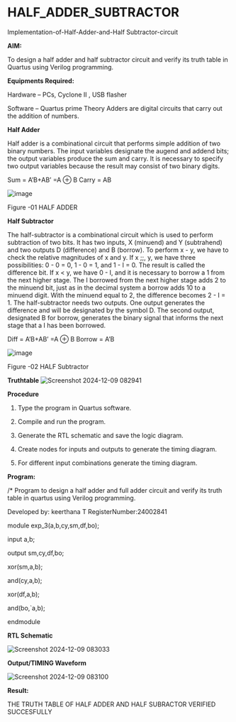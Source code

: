 # HALF_ADDER_SUBTRACTOR

Implementation-of-Half-Adder-and-Half Subtractor-circuit

**AIM:**

To design a half adder and half subtractor circuit and verify its truth table in Quartus using Verilog programming.

**Equipments Required:**

Hardware – PCs, Cyclone II , USB flasher 

Software – Quartus prime Theory Adders are digital circuits that carry out the addition of numbers.

**Half Adder**

Half adder is a combinational circuit that performs simple addition of two binary numbers. The input variables designate the augend and addend bits; the output variables produce the sum and carry. It is necessary to specify two output variables because the result may consist of two binary digits.

Sum = A’B+AB’ =A ⊕ B Carry = AB

![image](https://github.com/naavaneetha/HALF_ADDER_SUBTRACTOR/assets/154305477/bd4a0b2c-cdbc-4184-ab08-81578f121e1f)

Figure -01 HALF ADDER

**Half Subtractor**

The half-subtractor is a combinational circuit which is used to perform subtraction of two bits. It has two inputs, X (minuend) and Y (subtrahend) and two outputs D (difference) and B (borrow). To perform x - y, we have to check the relative magnitudes of x and y. If x ;;, y, we have three possibilities: 0 - 0 = 0, 1 - 0 = 1, and 1 - I = 0. The result is called the difference bit. If x < y, we have 0 - I, and it is necessary to borrow a 1 from the next higher stage. The I borrowed from the next higher stage adds 2 to the minuend bit, just as in the decimal system a borrow adds 10 to a minuend digit. With the minuend equal to 2, the difference becomes 2 - I = 1. The half-subtractor needs two outputs. One output generates the difference and will be designated by the symbol D. The second output, designated B for borrow, generates the binary signal that informs the next stage that a I has been borrowed. 

Diff = A’B+AB’ =A ⊕ B
Borrow = A’B

 ![image](https://github.com/naavaneetha/HALF_ADDER_SUBTRACTOR/assets/154305477/d76b099c-513f-4e7c-843a-e2fd028a531a)

Figure -02 HALF Subtractor

**Truthtable**
 ![Screenshot 2024-12-09 082941](https://github.com/user-attachments/assets/575d7b09-5da4-4ff2-bc14-69e489aa85f8)


**Procedure**

1.	Type the program in Quartus software.

2.	Compile and run the program.

3.	Generate the RTL schematic and save the logic diagram.

4.	Create nodes for inputs and outputs to generate the timing diagram.

5.	For different input combinations generate the timing diagram.


**Program:**


/* Program to design a half adder and full adder circuit and verify its truth table in quartus using Verilog programming.

Developed by: keerthana T RegisterNumber:24002841

module exp_3(a,b,cy,sm,df,bo);

input a,b;

output sm,cy,df,bo;

xor(sm,a,b);

and(cy,a,b);

xor(df,a,b);

and(bo,`a,b);

endmodule


**RTL Schematic**

![Screenshot 2024-12-09 083033](https://github.com/user-attachments/assets/fa8beaba-d66e-4f31-becb-8e3bbb7bdf08)


**Output/TIMING Waveform**

![Screenshot 2024-12-09 083100](https://github.com/user-attachments/assets/fb502369-2b77-4ae9-8310-a17c8420f02d)


**Result:**

 THE TRUTH TABLE OF HALF ADDER AND HALF SUBRACTOR VERIFIED SUCCESFULLY
